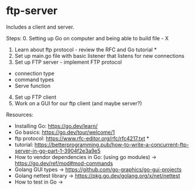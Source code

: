 # ftp-server

Includes a client and server.

Steps:
0. Setting up Go on computer and being able to build file - X
1. Learn about ftp protocol - review the RFC and Go tutorial *
2. Set up main.go file with basic listener that listens for new connections
3. Set up FTP server - implement FTP protocol
- connection type
- command types
- Serve function
4. Set up FTP client
5. Work on a GUI for our ftp client (and maybe server?)

Resources:
- Installing Go: https://go.dev/learn/
- Go basics: https://go.dev/tour/welcome/1
- ftp protocol: https://www.rfc-editor.org/rfc/rfc4217.txt *
- tutorial: https://betterprogramming.pub/how-to-write-a-concurrent-ftp-server-in-go-part-1-3904f2e3a9e5
- How to vendor dependencies in Go: (using go modules) -> https://go.dev/ref/mod#mod-commands
- Golang GUI types -> https://github.com/go-graphics/go-gui-projects
- Golang nettest library -> https://pkg.go.dev/golang.org/x/net/nettest
- How to test in Go -> 
